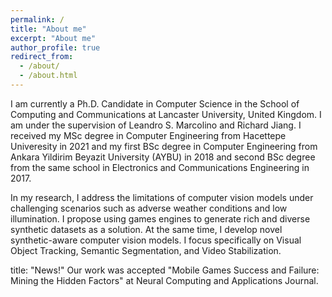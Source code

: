 ```yaml
---
permalink: /
title: "About me"
excerpt: "About me"
author_profile: true
redirect_from: 
  - /about/
  - /about.html
---
```

I am currently a Ph.D. Candidate in Computer Science in the School of Computing and Communications at Lancaster University, United Kingdom. I am under the supervision of Leandro S. Marcolino and Richard Jiang. I received my MSc degree in Computer Engineering from Hacettepe Univeresity in 2021 and my first BSc degree in Computer Engineering from Ankara Yildirim Beyazit University (AYBU) in 2018 and second BSc degree from the same school in Electronics and Communications Engineering in 2017.

In my research, I address the limitations of computer vision models under challenging scenarios such as adverse weather conditions and low illumination. I propose using games engines to generate rich and diverse synthetic datasets as a solution. At the same time, I develop novel synthetic-aware computer vision models. I focus specifically on Visual Object Tracking, Semantic Segmentation, and Video Stabilization.

title: "News!"
Our work was accepted "Mobile Games Success and Failure: Mining the Hidden Factors" at Neural Computing and Applications Journal.



